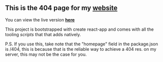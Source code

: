## This is the 404 page for my [website](https://eldonwilliams.com/)

You can view the live version **[here](https://eldonwilliams.com/404)**

This project is bootstrapped with create react-app and comes with all the tooling *scripts* that that adds natively.

P.S. If you use this, take note that the "homepage" field in the package.json is /404, this is because that is the reliable way to achieve a 404 res. on my server, this may not be the case for you.